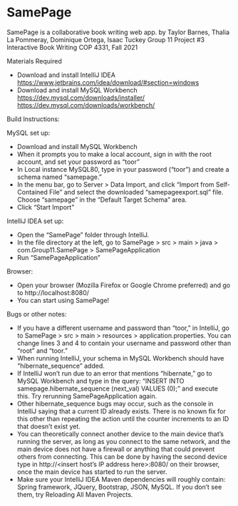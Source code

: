 # SamePage

SamePage is a collaborative book writing web app.
by Taylor Barnes, Thalia La Pommeray, Dominique Ortega, Isaac Tuckey
Group 11 Project #3 Interactive Book Writing
COP 4331, Fall 2021

Materials Required
- Download and install IntelliJ IDEA
  https://www.jetbrains.com/idea/download/#section=windows
- Download and install MySQL Workbench
  https://dev.mysql.com/downloads/installer/ https://dev.mysql.com/downloads/workbench/ 

Build Instructions:

MySQL set up:
- Download and install MySQL Workbench
- When it prompts you to make a local account, sign in with the root account, and set your password as “toor”
- In Local instance MySQL80, type in your password (“toor”) and create a schema named “samepage.”
- In the menu bar, go to Server > Data Import, and click “Import from Self-Contained File” and select the downloaded “samepageexport.sql” file. Choose “samepage” in the “Default Target Schema” area.
- Click “Start Import”

IntelliJ IDEA set up:
- Open the “SamePage” folder through IntelliJ.
- In the file directory at the left, go to SamePage > src > main > java > com.Group11.SamePage > SamePageApplication
- Run “SamePageApplication”

Browser:
- Open your browser (Mozilla Firefox or Google Chrome preferred) and go to http://localhost:8080/
- You can start using SamePage!

Bugs or other notes:
- If you have a different username and  password than “toor,” in IntelliJ, go to SamePage > src > main > resources > application.properties. You can change lines 3 and 4 to contain your username and password other than “root” and “toor.”
- When running IntelliJ, your schema in MySQL Workbench should have “hibernate_sequence” added.
- If IntelliJ won’t run due to an error that mentions “hibernate,” go to MySQL Workbench and type in the query: “INSERT INTO samepage.hibernate_sequence (next_val) VALUES (0);” and execute this. Try rerunning SamePageApplication again.
- Other hibernate_sequence bugs may occur, such as the console in IntelliJ saying that a current ID already exists. There is no known fix for this other than repeating the action until the counter increments to an ID that doesn’t exist yet.
- You can theoretically connect another device to the main device that’s running the server, as long as you connect to the same network, and the main device does not have a firewall or anything that could prevent others from connecting. This can be done by having the second device type in http://<insert host’s IP address here>:8080/ on their browser, once the main device has started to run the server.
- Make sure your IntelliJ IDEA Maven dependencies will roughly contain: Spring framework, JQuery, Bootstrap, JSON, MySQL. If you don’t see them, try Reloading All Maven Projects.
